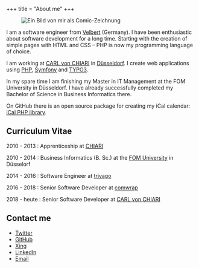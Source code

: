 +++
title = "About me"
+++

<figure class="float-left">
    <img src="/images/markus_poerschke_comic.jpg" alt="Ein Bild von mir als Comic-Zeichnung">
</figure>

I am a software engineer from [Velbert](https://www.velbert.de) (Germany). 
I have been enthusiastic about software development for a long time.
Starting with the creation of simple pages with HTML and CSS – PHP is now my programming language of choice.

I am working at [CARL von CHIARI](https://cvc.digital) in [Düsseldorf](https://www.duesseldorf.de).
I create web applications using [PHP](https://secure.php.net/), [Symfony](https://symfony.com/) and [TYPO3](https://typo3.org).

In my spare time I am finishing my Master in IT Management at the FOM University in Düsseldorf. 
I have already successfully completed my Bachelor of Science in Business Informatics there.

On GitHub there is an open source package for creating my iCal calendar: [iCal PHP library](https://github.com/markuspoerschke/ical).

## Curriculum Vitae

2010 - 2013
: Apprenticeship at [CHIARI](https://www.chiari.de)

2010 - 2014
: Business Informatics (B. Sc.) at the [FOM University](https://www.fom.de/english-site/fom-university.html) in Düsselorf

2014 - 2016
: Software Engineer at [trivago](https://www.trivago.com)

2016 - 2018
: Senior Software Developer at [comwrap](https://www.comwrap.com)

2018 - heute
: Senior Software Developer at [CARL von CHIARI](https://cvc.digital)

## Contact me

* [Twitter](https://twitter.com/markuspoerschke)
* [GitHub](https://github.com/markuspoerschke)
* [Xing](https://www.xing.com/profile/Markus_Poerschke2)
* [LinkedIn](https://www.linkedin.com/in/markuspoerschke/)
* [Email](mailto:markus@poerschke.nrw)
